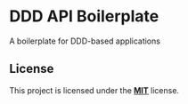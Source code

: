 # DDD API Boilerplate

A boilerplate for DDD-based applications 

## License

This project is licensed under the **[MIT](https://github.com/matheustrres/ddd-api-boilerplate/blob/main/LICENSE)** license.
